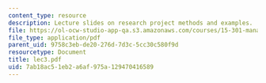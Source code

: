 ```yaml
---
content_type: resource
description: Lecture slides on research project methods and examples.
file: https://ol-ocw-studio-app-qa.s3.amazonaws.com/courses/15-301-managerial-psychology-fall-2006/7ab18ac51eb2a6af975a129470416589_lec3.pdf
file_type: application/pdf
parent_uid: 9758c3eb-de20-276d-7d3c-5cc30c580f9d
resourcetype: Document
title: lec3.pdf
uid: 7ab18ac5-1eb2-a6af-975a-129470416589
---
```

